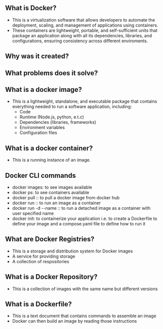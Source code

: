 ## What is Docker?

- This is a virtualization software that allows developers to automate the deployment, scaling, and management of applications using containers.
- These containers are lightweight, portable, and self-sufficient units that package an application along with all its dependencies, libraries, and configurations, ensuring consistency across different enviroments.

## Why was it created?

## What problems does it solve?

## What is a docker image?

- This is a lightweight, standalone, and executable package that contains everything needed to run a software application, including:
  - Code
  - Runtime (Node.js, python, e.t.c)
  - Dependencies (libraries, frameworks)
  - Environment variables
  - Configuration files

## What is a docker container?

- This is a running instance of an image.

## Docker CLI commands

- docker images: to see images available
- docker ps: to see containers available
- docker pull <image name>:<tag number>: to pull a docker image from docker hub
- docker run <image name>:<tag number>: to run an image as a container
- docker run -d --name <image name>:<tag number>: to run a detached image as a container with user specified name
- docker init: to containerize your application i.e. to create a Dockerfile to define your image and a compose.yaml file to define how to run it

## What are Docker Registries?

- This is a storage and distribution system for Docker images
- A service for providing storage
- A collection of respositories

## What is a Docker Repository?

- This is a collection of images with the same name but different versions

## What is a Dockerfile?

- This is a text document that contains commands to assemble an image
- Docker can then build an image by reading those instructions
